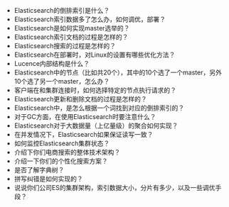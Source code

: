 - Elasticsearch的倒排索引是什么？
- Elasticsearch索引数据多了怎么办，如何调优，部署？
- Elasticsearch是如何实现master选举的？
- Elasticsearch索引文档的过程是怎样的？
- Elasticsearch搜索的过程是怎样的？
- Elasticsearch在部署时，对Linux的设置有哪些优化方法？
- Lucence内部结构是什么？
- Elasticsearch中的节点（比如共20个），其中的10个选了一个master，另外10个选了另一个master，怎么办？
- 客户端在和集群连接时，如何选择特定的节点执行请求的？
- Elasticsearch更新和删除文档的过程是怎样的？
- Elasticsearch中，是怎么根据一个词找到对应的倒排索引的？
- 对于GC方面，在使用Elasticsearch时要注意什么？
- Elasticsearch对于大数据量（上亿量级）的聚合如何实现？
- 在并发情况下，Elasticsearch如果保证读写一致？
- 如何监控Elasticsearch集群状态？
- 介绍下你们电商搜索的整体技术架构？
- 介绍一下你们的个性化搜索方案？
- 是否了解字典树？
- 拼写纠错是如何实现的？
- 说说你们公司ES的集群架构，索引数据大小，分片有多少，以及一些调优手段？